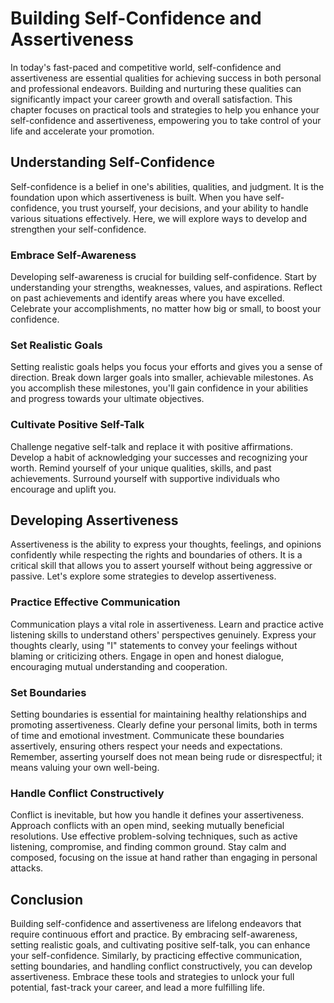 Building Self-Confidence and Assertiveness
===================================================



In today's fast-paced and competitive world, self-confidence and assertiveness are essential qualities for achieving success in both personal and professional endeavors. Building and nurturing these qualities can significantly impact your career growth and overall satisfaction. This chapter focuses on practical tools and strategies to help you enhance your self-confidence and assertiveness, empowering you to take control of your life and accelerate your promotion.

Understanding Self-Confidence
-----------------------------

Self-confidence is a belief in one's abilities, qualities, and judgment. It is the foundation upon which assertiveness is built. When you have self-confidence, you trust yourself, your decisions, and your ability to handle various situations effectively. Here, we will explore ways to develop and strengthen your self-confidence.

### Embrace Self-Awareness

Developing self-awareness is crucial for building self-confidence. Start by understanding your strengths, weaknesses, values, and aspirations. Reflect on past achievements and identify areas where you have excelled. Celebrate your accomplishments, no matter how big or small, to boost your confidence.

### Set Realistic Goals

Setting realistic goals helps you focus your efforts and gives you a sense of direction. Break down larger goals into smaller, achievable milestones. As you accomplish these milestones, you'll gain confidence in your abilities and progress towards your ultimate objectives.

### Cultivate Positive Self-Talk

Challenge negative self-talk and replace it with positive affirmations. Develop a habit of acknowledging your successes and recognizing your worth. Remind yourself of your unique qualities, skills, and past achievements. Surround yourself with supportive individuals who encourage and uplift you.

Developing Assertiveness
------------------------

Assertiveness is the ability to express your thoughts, feelings, and opinions confidently while respecting the rights and boundaries of others. It is a critical skill that allows you to assert yourself without being aggressive or passive. Let's explore some strategies to develop assertiveness.

### Practice Effective Communication

Communication plays a vital role in assertiveness. Learn and practice active listening skills to understand others' perspectives genuinely. Express your thoughts clearly, using "I" statements to convey your feelings without blaming or criticizing others. Engage in open and honest dialogue, encouraging mutual understanding and cooperation.

### Set Boundaries

Setting boundaries is essential for maintaining healthy relationships and promoting assertiveness. Clearly define your personal limits, both in terms of time and emotional investment. Communicate these boundaries assertively, ensuring others respect your needs and expectations. Remember, asserting yourself does not mean being rude or disrespectful; it means valuing your own well-being.

### Handle Conflict Constructively

Conflict is inevitable, but how you handle it defines your assertiveness. Approach conflicts with an open mind, seeking mutually beneficial resolutions. Use effective problem-solving techniques, such as active listening, compromise, and finding common ground. Stay calm and composed, focusing on the issue at hand rather than engaging in personal attacks.

Conclusion
----------

Building self-confidence and assertiveness are lifelong endeavors that require continuous effort and practice. By embracing self-awareness, setting realistic goals, and cultivating positive self-talk, you can enhance your self-confidence. Similarly, by practicing effective communication, setting boundaries, and handling conflict constructively, you can develop assertiveness. Embrace these tools and strategies to unlock your full potential, fast-track your career, and lead a more fulfilling life.
